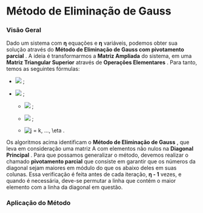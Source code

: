 # Método de Eliminação de Gauss


### **Visão Geral**

Dado um sistema com **η** equações e **η** variáveis, podemos obter sua solução através do **Método de Eliminação de Gauss com pivotamento parcial** . A ideia é transformarmos a **Matriz Ampliada** do sistema, em uma **Matriz Triangular Superior** através de **Operações Elementares** . Para tanto, temos as seguintes fórmulas:

* <img src="https://latex.codecogs.com/svg.image?a{_{ij}}^{(k&plus;1)}&space;=&space;a{_{ij}}^{(k)}&space;-&space;a{_{kj}}^{(k)}\frac{a{_{ik}}^{(k)}}{a{_{kk}}^{(k)}}"/> ;

* <img src="https://latex.codecogs.com/svg.image?b{_{i}}^{(k&plus;1)}&space;=&space;b{_{i}}^{(k)}&space;-&space;b{_{k}}^{(k)}\frac{a{_{ik}}^{(k)}}{a{_{kk}}^{(k)}}"/> ;

    * <img src="https://latex.codecogs.com/svg.image?k&space;=&space;1,&space;2,&space;...,&space;\eta-1"/> ;

    * <img src="https://latex.codecogs.com/svg.image?i&space;=&space;k&plus;1,&space;...,&space;\eta"/> ;

    * <img src="https://latex.codecogs.com/svg.image?j&space;=&space;k,&space;...,&space;\eta" title="j = k, ..., \eta" /> .

Os algoritmos acima identificam o **Método de Eliminação de Gauss** , que leva em consideração uma matriz A com elementos não nulos na **Diagonal Principal** . Para que possamos generalizar o método, devemos realizar o chamado **pivotamento parcial** que consiste em garantir que os números da diagonal sejam maiores em módulo do que os abaixo deles em suas colunas. Essa verificação é feita antes de cada iteração, **η - 1** vezes, e quando é necessária, deve-se permutar a linha que contém o maior elemento com a linha da diagonal em questão.


### **Aplicação do Método**